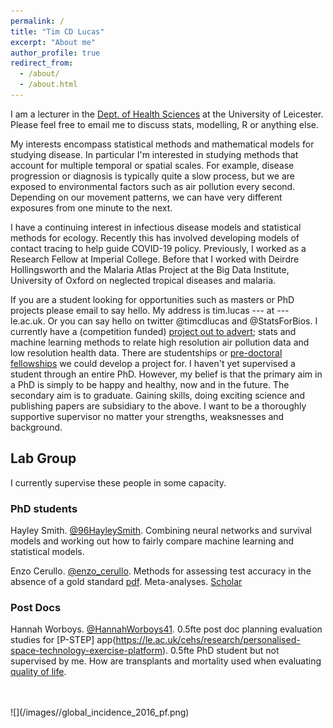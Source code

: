 ```yaml
---
permalink: /
title: "Tim CD Lucas"
excerpt: "About me"
author_profile: true
redirect_from:
  - /about/
  - /about.html
---
```


I am a lecturer in the [Dept. of Health Sciences](https://le.ac.uk/health-sciences) at the University of Leicester.
Please feel free to email me to discuss stats, modelling, R or anything else.

My interests encompass statistical methods and mathematical models for studying disease.
In particular I'm interested in studying methods that account for multiple temporal or spatial scales.
For example, disease progression or diagnosis is typically quite a slow process, but we are exposed to environmental factors such as air pollution every second.
Depending on our movement patterns, we can have very different exposures from one minute to the next.

I have a continuing interest in infectious disease models and statistical methods for ecology.
Recently this has involved developing models of contact tracing to help guide COVID-19 policy.
Previously, I worked as a Research Fellow at Imperial College.
Before that I worked with Deirdre Hollingsworth and the Malaria Atlas Project at the Big Data Institute, University of Oxford on neglected tropical diseases and malaria.


If you are a student looking for opportunities such as masters or PhD projects please email to say hello.
My address is tim.lucas --- at --- le.ac.uk.
Or you can say hello on twitter @timcdlucas and @StatsForBios.
I currently have a (competition funded) [project out to advert](https://le.ac.uk/study/research-degrees/funded-opportunities/future-100-phd-cls); stats and machine learning methods to relate high resolution air pollution data and low resolution health data. 
There are studentships or [pre-doctoral fellowships](https://www.google.com/search?q=nihr+predoctoral+fellowship&rlz=1C1GCEA_enGB962GB962&oq=&sourceid=chrome&ie=UTF-8) we could develop a project for.
I haven't yet supervised a student through an entire PhD. 
However, my belief is that the primary aim in a PhD is simply to be happy and healthy, now and in the future.
The secondary aim is to graduate.
Gaining skills, doing exciting science and publishing papers are subsidiary to the above.
I want to be a thoroughly supportive supervisor no matter your strengths, weaksnesses and background.



Lab Group
-----------

I currently supervise these people in some capacity.

### PhD students

Hayley Smith. [@96HayleySmith](https://twitter.com/96HayleySmith). Combining neural networks and survival models and working out how to fairly compare machine learning and statistical models.

Enzo Cerullo. [@enzo_cerullo](https://twitter.com/enzo_cerullo). Methods for assessing test accuracy in the absence of a gold standard [pdf](https://arxiv.org/abs/2103.06858). Meta-analyses. [Scholar](https://scholar.google.com/citations?user=OFlV97sAAAAJ&hl=en&oi=ao)

### Post Docs

Hannah Worboys. [@HannahWorboys41](https://twitter.com/HannahWorboys41). 0.5fte post doc planning evaluation studies for [P-STEP] app(https://le.ac.uk/cehs/research/personalised-space-technology-exercise-platform). 0.5fte PhD student but not supervised by me. How are transplants and mortality used when evaluating [quality of life](https://bmjopen.bmj.com/content/11/8/e048179.full).



<br>
<br>
![](/images//global_incidence_2016_pf.png)
